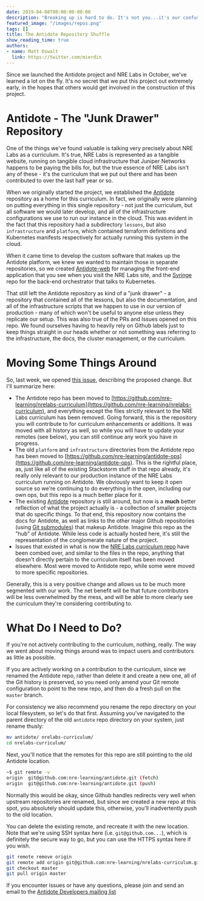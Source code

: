 ```yaml
---
date: 2019-04-08T00:00:00-00:00
description: "Breaking up is hard to do. It's not you...it's our confusing Github Repositories."
featured_image: "/images/repos.png"
tags: []
title: The Antidote Repository Shuffle
show_reading_time: true
authors:
- name: Matt Oswalt
  link: https://twitter.com/mierdin
---
```


Since we launched the Antidote project and NRE Labs in October, we've learned a lot on the fly. It's no secret that we put this project out extremely early, in the hopes that others would get involved in the construction of this project.

# Antidote - The "Junk Drawer" Repository

One of the things we've found valuable is talking very precisely about NRE Labs as a curriculum. It's true, NRE Labs is represented as a tangible website, running on tangible cloud infrastructure that Juniper Networks happens to be paying the bills for, but the true essence of NRE Labs isn't any of these - it's the curriculum that we put out there and has been contributed to over the last half year or so.

When we originally started the project, we established the [Antidote](https://github.com/nre-learning/antidote) repository as a home for this curriculum. In fact, we originally were planning on putting everything in this single repository - not just the curriculum, but all software we would later develop, and all of the infrastructure configurations we use to run our instance in the cloud. This was evident in the fact that this repository had a subdirectory `lessons`, but also `infrastructure` and `platform`, which contained terraform definitions and Kubernetes manifests respectively for actually running this system in the cloud.

When it came time to develop the custom software that makes up the Antidote platform, we knew we wanted to maintain those in separate repositories, so we created [Antidote-web](https://github.com/nre-learning/antidote-web) for managing the front-end application that you see when you visit the NRE Labs site, and the [Syringe](https://github.com/nre-learning/syringe) repo for the back-end orchestrator that talks to Kubernetes.

That still left the Antidote repository as kind of a "junk drawer" - a repository that contained all of the lessons, but also the documentation, and all of the infrastructure scripts that we happen to use in our version of production - many of which won't be useful to anyone else unless they replicate our setup. This was also true of the PRs and Issues opened on this repo. We found ourselves having to heavily rely on Github labels just to keep things straight in our heads whether or not something was referring to the infrastructure, the docs, the cluster management, or the curriculum. 

# Moving Some Things Around

So, last week, we opened [this issue](https://github.com/nre-learning/antidote/issues/8), describing the proposed change. But I'll summarize here:

- The Antidote repo has been moved to [https://github.com/nre-learning/nrelabs-curriculum](https://github.com/nre-learning/nrelabs-curriculum), and everything except the files strictly relevant to the NRE Labs curriculum has been removed. Going forward, this is the repository you will contribute to for curriculum enhancements or additions. It was moved with all history as well, so while you will have to update your remotes (see below), you can still continue any work you have in progress.
- The old `platform` and `infrastructure` directories from the Antidote repo has been moved to [https://github.com/nre-learning/antidote-ops](https://github.com/nre-learning/antidote-ops). This is the rightful place, as, just like all of the existing Stackstorm stuff in that repo already, it's really only relevant to our production instance of the NRE Labs curriculum running on Antidote. We obviously want to keep it open source so we're continuing to do everything in the open, including our own ops, but this repo is a much better place for it.
- The existing [Antidote](https://github.com/nre-learning/antidote) repository is still around, but now is a **much** better reflection of what the project actually is - a collection of smaller projects that do specific things. To that end, this repository now contains the docs for Antidote, as well as links to the other major Github repositories (using [Git submodules](https://git-scm.com/book/en/v2/Git-Tools-Submodules)) that makeup Antidote. Imagine this repo as the "hub" of Antidote. While less code is actually hosted here, it's still the representation of the conglomerate nature of the project.
- Issues that existed in what is now the [NRE Labs curriculum repo](https://github.com/nre-learning/nrelabs-curriculum) have been combed over, and similar to the files in the repo, anything that doesn't directly pertain to the curriculum itself has been moved elsewhere. Most were moved to Antidote repo, while some were moved to more specific repositories.

Generally, this is a very positive change and allows us to be much more segmented with our work. The net benefit will be that future contributors will be less overwhelmed by the mess, and will be able to more clearly see the curriculum they're considering contributing to.

# What Do I Need to Do?

If you're not actively contributing to the curriculum, nothing, really. The way we went about moving things around was to impact users and contributors as little as possible.

If you are actively working on a contribution to the curriculum, since we renamed the Antidote repo, rather than delete it and create a new one, all of the Git history is preserved, so you need only amend your Git remote configuration to point to the new repo, and then do a fresh pull on the `master` branch.

For consistency we also recommend you rename the repo directory on your local filesystem, so let's do that first. Assuming you've navigated to the parent directory of the old `antidote` repo directory on your system, just rename thusly:

```bash
mv antidote/ nrelabs-curriculum/
cd nrelabs-curriculum/
```

Next, you'll notice that the remotes for this repo are still pointing to the old Antidote location.

```bash
~$ git remote -v
origin	git@github.com:nre-learning/antidote.git (fetch)
origin	git@github.com:nre-learning/antidote.git (push)
```

Normally this would be okay, since Github handles redirects very well when upstream repositories are renamed, but since we created a new repo at this spot, you absolutely should update this, otherwise, you'll inadvertently push to the old location.

You can delete the existing remote, and recreate it with the new location. Note that we're using SSH syntax here (i.e. `git@github.com...`), which is definitely the secure way to go, but you can use the HTTPS syntax here if you wish.

```bash
git remote remove origin
git remote add origin git@github.com:nre-learning/nrelabs-curriculum.git
git checkout master
git pull origin master
```

If you encounter issues or have any questions, please join and send an email to the [Antidote Developers mailing list](https://groups.google.com/forum/#!forum/antidote-developers)
